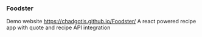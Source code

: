 ### Foodster
Demo website https://chadgotis.github.io/Foodster/
A react powered recipe app with quote and recipe API integration